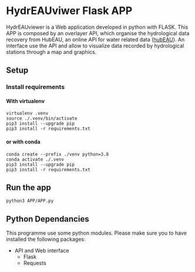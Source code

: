 # HydrEAUviwer Flask APP

HydrEAUviewer is a Web application developed in python with FLASK. This APP is composed by an overlayer API, which organise the hydrological data recovery from HubEAU, an online API for water related data ([hubEAU](https://hubeau.eaufrance.fr/)). An interface use the API and allow to visualize data recorded by hydrological stations through a map and graphics. 

## Setup

### Install requirements

#### With virtualenv

```
virtualenv .venv
source ./.venv/bin/activate
pip3 install --upgrade pip
pip3 install -r requirements.txt
```

#### or with conda

```
conda create --prefix ./venv python=3.8
conda activate ./.venv
pip3 install --upgrade pip
pip3 install -r requirements.txt
```

## Run the app 

```
python3 APP/APP.py
```

## Python Dependancies

This programme use some python modules. Please make sure you to have installed the following packages: 
-  API and Web interface
   -  Flask
   -  Requests
